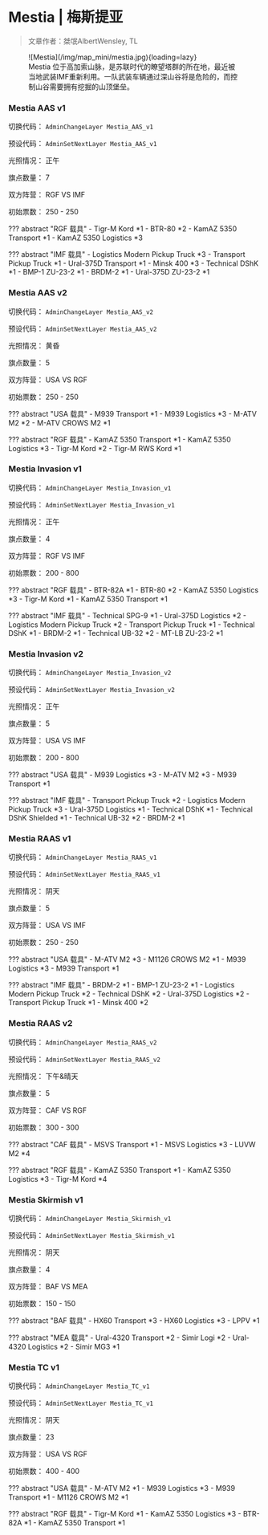 # Mestia | 梅斯提亚

> 文章作者：桀氓AlbertWensley, TL

<figure markdown>
  ![Mestia](/img/map_mini/mestia.jpg){loading=lazy}
  <figcaption>Mestia 位于高加索山脉，是苏联时代的瞭望塔群的所在地，最近被当地武装IMF重新利用。一队武装车辆通过深山谷将是危险的，而控制山谷需要拥有挖掘的山顶堡垒。</figcaption>
</figure>

### Mestia AAS v1

切换代码： `AdminChangeLayer Mestia_AAS_v1`

预设代码： `AdminSetNextLayer Mestia_AAS_v1`

光照情况： 正午

旗点数量： 7

双方阵营： RGF VS IMF

初始票数： 250  -  250

??? abstract "RGF 载具"
    - Tigr-M Kord *1
    - BTR-80 *2
    - KamAZ 5350 Transport *1
    - KamAZ 5350 Logistics *3

??? abstract "IMF 载具"
    - Logistics Modern Pickup Truck *3
    - Transport Pickup Truck *1
    - Ural-375D Transport *1
    - Minsk 400 *3
    - Technical DShK *1
    - BMP-1 ZU-23-2 *1
    - BRDM-2 *1
    - Ural-375D ZU-23-2 *1


### Mestia AAS v2

切换代码： `AdminChangeLayer Mestia_AAS_v2`

预设代码： `AdminSetNextLayer Mestia_AAS_v2`

光照情况： 黄昏

旗点数量： 5

双方阵营： USA VS RGF

初始票数： 250  -  250

??? abstract "USA 载具"
    - M939 Transport *1
    - M939 Logistics *3
    - M-ATV M2 *2
    - M-ATV CROWS M2 *1

??? abstract "RGF 载具"
    - KamAZ 5350 Transport *1
    - KamAZ 5350 Logistics *3
    - Tigr-M Kord *2
    - Tigr-M RWS Kord *1


### Mestia Invasion v1

切换代码： `AdminChangeLayer Mestia_Invasion_v1`

预设代码： `AdminSetNextLayer Mestia_Invasion_v1`

光照情况： 正午

旗点数量： 4

双方阵营： RGF VS IMF

初始票数： 200  -  800

??? abstract "RGF 载具"
    - BTR-82A *1
    - BTR-80 *2
    - KamAZ 5350 Logistics *3
    - Tigr-M Kord *1
    - KamAZ 5350 Transport *1

??? abstract "IMF 载具"
    - Technical SPG-9 *1
    - Ural-375D Logistics *2
    - Logistics Modern Pickup Truck *2
    - Transport Pickup Truck *1
    - Technical DShK *1
    - BRDM-2 *1
    - Technical UB-32 *2
    - MT-LB ZU-23-2 *1


### Mestia Invasion v2

切换代码： `AdminChangeLayer Mestia_Invasion_v2`

预设代码： `AdminSetNextLayer Mestia_Invasion_v2`

光照情况： 正午

旗点数量： 5

双方阵营： USA VS IMF

初始票数： 200  -  800

??? abstract "USA 载具"
    - M939 Logistics *3
    - M-ATV M2 *3
    - M939 Transport *1

??? abstract "IMF 载具"
    - Transport Pickup Truck *2
    - Logistics Modern Pickup Truck *3
    - Ural-375D Logistics *1
    - Technical DShK *1
    - Technical DShK Shielded *1
    - Technical UB-32 *2
    - BRDM-2 *1


### Mestia RAAS v1

切换代码： `AdminChangeLayer Mestia_RAAS_v1`

预设代码： `AdminSetNextLayer Mestia_RAAS_v1`

光照情况： 阴天

旗点数量： 5

双方阵营： USA VS IMF

初始票数： 250  -  250

??? abstract "USA 载具"
    - M-ATV M2 *3
    - M1126 CROWS M2 *1
    - M939 Logistics *3
    - M939 Transport *1

??? abstract "IMF 载具"
    - BRDM-2 *1
    - BMP-1 ZU-23-2 *1
    - Logistics Modern Pickup Truck *2
    - Technical DShK *2
    - Ural-375D Logistics *2
    - Transport Pickup Truck *1
    - Minsk 400 *2


### Mestia RAAS v2

切换代码： `AdminChangeLayer Mestia_RAAS_v2`

预设代码： `AdminSetNextLayer Mestia_RAAS_v2`

光照情况： 下午&晴天

旗点数量： 5

双方阵营： CAF VS RGF

初始票数： 300  -  300

??? abstract "CAF 载具"
    - MSVS Transport *1
    - MSVS Logistics *3
    - LUVW M2 *4

??? abstract "RGF 载具"
    - KamAZ 5350 Transport *1
    - KamAZ 5350 Logistics *3
    - Tigr-M Kord *4


### Mestia Skirmish v1

切换代码： `AdminChangeLayer Mestia_Skirmish_v1`

预设代码： `AdminSetNextLayer Mestia_Skirmish_v1`

光照情况： 阴天

旗点数量： 4

双方阵营： BAF VS MEA

初始票数： 150  -  150

??? abstract "BAF 载具"
    - HX60 Transport *3
    - HX60 Logistics *3
    - LPPV *1

??? abstract "MEA 载具"
    - Ural-4320 Transport *2
    - Simir Logi *2
    - Ural-4320 Logistics *2
    - Simir MG3 *1


### Mestia TC v1

切换代码： `AdminChangeLayer Mestia_TC_v1`

预设代码： `AdminSetNextLayer Mestia_TC_v1`

光照情况： 阴天

旗点数量： 23

双方阵营： USA VS RGF

初始票数： 400  -  400

??? abstract "USA 载具"
    - M-ATV M2 *1
    - M939 Logistics *3
    - M939 Transport *1
    - M1126 CROWS M2 *1

??? abstract "RGF 载具"
    - Tigr-M Kord *1
    - KamAZ 5350 Logistics *3
    - BTR-82A *1
    - KamAZ 5350 Transport *1

